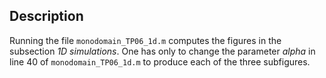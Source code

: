 ## Description

Running the file `monodomain_TP06_1d.m` computes the figures in the subsection *1D simulations*. One has only to change the parameter *alpha* in line 40 of `monodomain_TP06_1d.m` to produce each of the three subfigures.
